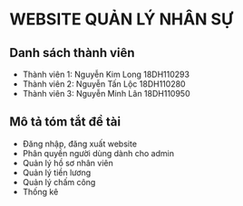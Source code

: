 # WEBSITE QUẢN LÝ NHÂN SỰ

## Danh sách thành viên

- Thành viên 1: Nguyễn Kim Long 18DH110293
- Thành viên 2: Nguyễn Tấn Lộc 18DH110280
- Thành viên 3: Nguyễn Minh Lân 18DH110950

## Mô tả tóm tắt đề tài

- Đăng nhập, đăng xuất website
- Phân quyền người dùng dành cho admin
- Quản lý hồ sơ nhân viên
- Quản lý tiền lương
- Quản lý chấm công
- Thống kê